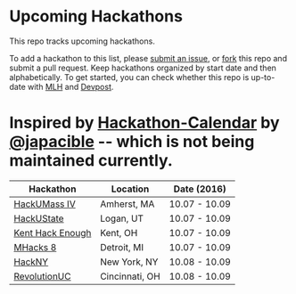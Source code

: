 # Upcoming Hackathons

This repo tracks upcoming hackathons. 

To add a hackathon to this list, please [submit an issue](https://github.com/VishalRohra/HackathonCalendar/issues/new), or [fork](https://help.github.com/articles/fork-a-repo/) this repo and submit a pull request. Keep hackathons organized by start date and then alphabetically. To get started, you can check whether this repo is up-to-date with [MLH](https://mlh.io/) and [Devpost](http://devpost.com/hackathons).

Inspired by [Hackathon-Calendar](https://github.com/japacible/Hackathon-Calendar) by [@japacible](https://github.com/japacible) -- which is not being maintained currently.
===================
| Hackathon                                                | Location        | Date (2016)            |
| -------------------------------------------------------------- |-------------  | :---------------------:|
| [HackUMass IV](http://hackumass.com/) | Amherst, MA | 10.07 - 10.09 |
| [HackUState](https://hackustate.org/) | Logan, UT | 10.07 - 10.09 |
| [Kent Hack Enough](https://khe.io/) | Kent, OH | 10.07 - 10.09 |
| [MHacks 8](https://mhacks.org/) | Detroit, MI | 10.07 - 10.09 |
| [HackNY](http://hackny.org/hackathon/) | New York, NY | 10.08 - 10.09 |
| [RevolutionUC](https://revolutionuc.com/) | Cincinnati, OH | 10.08 - 10.09 |
